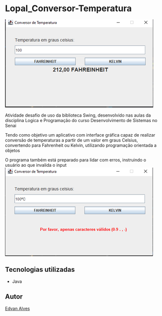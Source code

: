 # Lopal_Conversor-Temperatura 

![](./previews/Preview.png)

Atividade desafio de uso da biblioteca Swing, desenvolvido nas aulas da disciplina Logica e Programação do curso Desenvolvimento de Sistemas no Senai

Tendo como objetivo um aplicativo com interface gráfica capaz de realizar conversão de temperaturas a partir de um valor em graus Celsius, convertendo para Fahrenheit ou Kelvin, utilizando programação orientada a objetos

O programa também está preparado para lidar com erros, instruindo o usuário ao que invalida o input
![](./previews/PreviewErro.png)


## Tecnologias utilizadas
* Java

## Autor

[Edvan Alves](https://br.linkedin.com/in/edvan-alves)